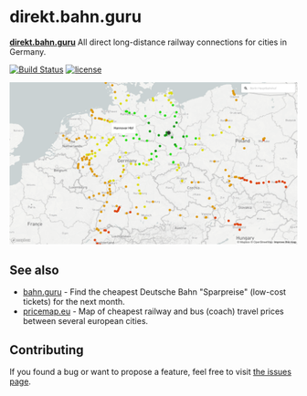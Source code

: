 # direkt.bahn.guru

**[direkt.bahn.guru](https://direkt.bahn.guru/)** All direct long-distance railway connections for cities in Germany.

[![Build Status](https://travis-ci.org/juliuste/direkt.bahn.guru.svg?branch=master)](https://travis-ci.org/juliuste/direkt.bahn.guru)
[![license](https://img.shields.io/github/license/juliuste/direkt.bahn.guru.svg?style=flat)](license)

[![direkt.bahn.guru](assets/screenshot.png)](https://direkt.bahn.guru)

## See also

- [bahn.guru](https://github.com/juliuste/bahn.guru) - Find the cheapest Deutsche Bahn "Sparpreise" (low-cost tickets) for the next month.
- [pricemap.eu](https://github.com/juliuste/travel-price-map) - Map of cheapest railway and bus (coach) travel prices between several european cities.

## Contributing

If you found a bug or want to propose a feature, feel free to visit [the issues page](https://github.com/juliuste/direkt.bahn.guru/issues).
